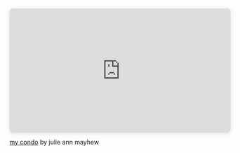 <div style="position: relative; width: 100%; height: 0; padding-top: 56.2225%;
 padding-bottom: 0; box-shadow: 0 2px 8px 0 rgba(63,69,81,0.16); margin-top: 1.6em; margin-bottom: 0.9em; overflow: hidden;
 border-radius: 8px; will-change: transform;">
  <iframe loading="lazy" style="position: absolute; width: 100%; height: 100%; top: 0; left: 0; border: none; padding: 0;margin: 0;"
    src="https:&#x2F;&#x2F;www.canva.com&#x2F;design&#x2F;DAGDgMSIrsM&#x2F;4BxaVYiIEA2F-zKRaeHt4w&#x2F;view?embed" allowfullscreen="allowfullscreen" allow="fullscreen">
  </iframe>
</div>
<a href="https:&#x2F;&#x2F;www.canva.com&#x2F;design&#x2F;DAGDgMSIrsM&#x2F;4BxaVYiIEA2F-zKRaeHt4w&#x2F;view?utm_content=DAGDgMSIrsM&amp;utm_campaign=designshare&amp;utm_medium=embeds&amp;utm_source=link" target="_blank" rel="noopener">my condo</a> by julie ann mayhew
